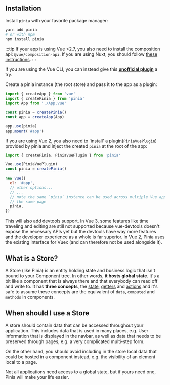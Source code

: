 ## Installation

Install `pinia` with your favorite package manager:

```bash
yarn add pinia
# or with npm
npm install pinia
```

:::tip
If your app is using Vue <2.7, you also need to install the composition api: `@vue/composition-api`. If you are using Nuxt, you should follow [these instructions](/ssr/nuxt.md).
:::

If you are using the Vue CLI, you can instead give this [**unofficial plugin**](https://github.com/wobsoriano/vue-cli-plugin-pinia) a try.

Create a pinia instance (the root store) and pass it to the app as a plugin:

```js {2,5-6,8}
import { createApp } from 'vue'
import { createPinia } from 'pinia'
import App from './App.vue'

const pinia = createPinia()
const app = createApp(App)

app.use(pinia)
app.mount('#app')
```

If you are using Vue 2, you also need to 'install' a plugin(`PiniaVuePlugin`) provided by pinia and inject the created `pinia` at the root of the app:

```js {1,3-4,12}
import { createPinia, PiniaVuePlugin } from 'pinia'

Vue.use(PiniaVuePlugin)
const pinia = createPinia()

new Vue({
  el: '#app',
  // other options...
  // ...
  // note the same `pinia` instance can be used across multiple Vue apps on
  // the same page
  pinia,
})
```

This will also add devtools support. In Vue 3, some features like time traveling and editing are still not supported because vue-devtools doesn't expose the necessary APIs yet but the devtools have way more features and the developer experience as a whole is far superior. In Vue 2, Pinia uses the existing interface for Vuex (and can therefore not be used alongside it).

## What is a Store?

A Store (like Pinia) is an entity holding state and business logic that isn't bound to your Component tree. In other words, **it hosts global state**. It's a bit like a component that is always there and that everybody can read off and write to. It has **three concepts**, the [state](./core-concepts/state.md), [getters](./core-concepts/getters.md) and [actions](./core-concepts/actions.md) and it's safe to assume these concepts are the equivalent of `data`, `computed` and `methods` in components.

## When should I use a Store

A store should contain data that can be accessed throughout your application. This includes data that is used in many places, e.g. User information that is displayed in the navbar, as well as data that needs to be preserved through pages, e.g. a very complicated multi-step form.

On the other hand, you should avoid including in the store local data that could be hosted in a component instead, e.g. the visibility of an element local to a page.

Not all applications need access to a global state, but if yours need one, Pinia will make your life easier.
